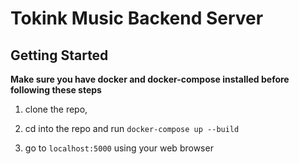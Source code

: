 # Tokink Music Backend Server 

## Getting Started

__Make sure you have docker and docker-compose installed before following these steps__


1. clone the repo, 

2. cd into the repo and run ```docker-compose up --build```

3. go to ```localhost:5000``` using your web browser

